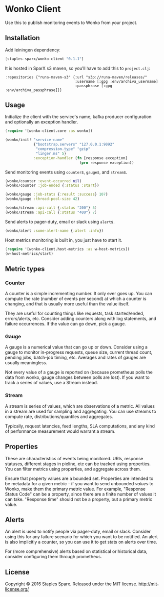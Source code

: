 # Wonko Client

Use this to publish monitoring events to Wonko from your project.

## Installation

Add leiningen dependency:
```clojure
[staples-sparx/wonko-client "0.1.1"]
```

It is hosted in SparX s3 maven, so you'll have to add this to `project.clj`:
```
:repositories {"runa-maven-s3" {:url "s3p://runa-maven/releases/"
                                :username [:gpg :env/archiva_username]
                                :passphrase [:gpg :env/archiva_passphrase]}}
```
## Usage

Initialize the client with the service's name, kafka producer configuration and optionally an exception handler.

```clojure
(require '[wonko-client.core :as wonko])

(wonko/init! "service-name"
             {"bootstrap.servers" "127.0.0.1:9092"
              "compression.type" "gzip"
              "linger.ms" 5}
             :exception-handler (fn [response exception]
                                  (prn response exception))
```

Send monitoring events using `counter`s, `gauge`s, and `stream`s.
```clojure
(wonko/counter :event-occurred nil)
(wonko/counter :job-ended {:status :start})

(wonko/gauge :job-stats {:result :success} 107)
(wonko/gauge :thread-pool-size 42)

(wonko/stream :api-call {:status "200"} 5)
(wonko/stream :api-call {:status "400"} 7)
```

Send alerts to pager-duty, email or slack using `alert`s.
```clojure
(wonko/alert :some-alert-name {:alert :info})
```

Host metrics monitoring is built in, you just have to start it.
```clojure
(require '[wonko-client.host-metrics :as w-host-metrics])
(w-host-metrics/start)
```

## Metric types
### Counter
A counter is a simple incrementing number. It only ever goes up. You can compute the rate (number of events per second) at which a counter is changing, and that is usually more useful than the value itself.

They are useful for counting things like requests, task started/ended, errors/alerts, etc. Consider adding counters along with log statements, and failure occurrences. If the value can go down, pick a gauge.
### Gauge
A gauge is a numerical value that can go up or down. Consider using a gauge to monitor in-progress requests, queue size, current thread count, pending jobs, batch-job timing, etc. Averages and rates of gauges are usually meaningless.

Not every value of a gauge is reported on (because prometheus polls the data from wonko, gauge changes between polls are lost). If you want to track a series of values, use a Stream instead.
### Stream
A stream is series of values, which are observations of a metric. All values in a stream are used for sampling and aggregating. You can use streams to compute rate, distributions/quantiles and aggregates.

Typically, request latencies, feed lengths, SLA computations, and any kind of performance measurement would warrant a stream.

## Properties
These are characteristics of events being monitored. URIs, response statuses, different stages in pieline, etc can be tracked using properties. You can filter metrics using properties, and aggregate across them.

Ensure that property values are a bounded set. Properties are intended to be metadata for a given metric - if you want to send unbounded _values_ to Wonko, make them the primary metric value.
For example, "Response Status Code" can be a property, since there are a finite number of values it can take. "Response time" should not be a property, but a primary metric value.

## Alerts
An alert is used to notify people via pager-duty, email or slack. Consider using this for any failure scenario for which you want to be notified. An alert is also implicitly a counter, so you can use it to get stats on alerts over time.

For (more comprehensive) alerts based on statistical or historical data, consider configuring them through prometheus.

## License
Copyright © 2016 Staples Sparx.
Released under the MIT license.
http://mit-license.org/
